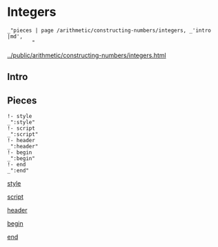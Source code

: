 # Integers

    _"pieces | page /arithmetic/constructing-numbers/integers, _'intro |md',
            "

[../public/arithmetic/constructing-numbers/integers.html](# "save:")


## Intro

## Pieces

    !- style
    _":style"
    !- script
    _":script"
    !- header
    _":header"
    !- begin
    _":begin"
    !- end
    _":end"

[style]() 

[script]()

[header]()

[begin]()

[end]()


